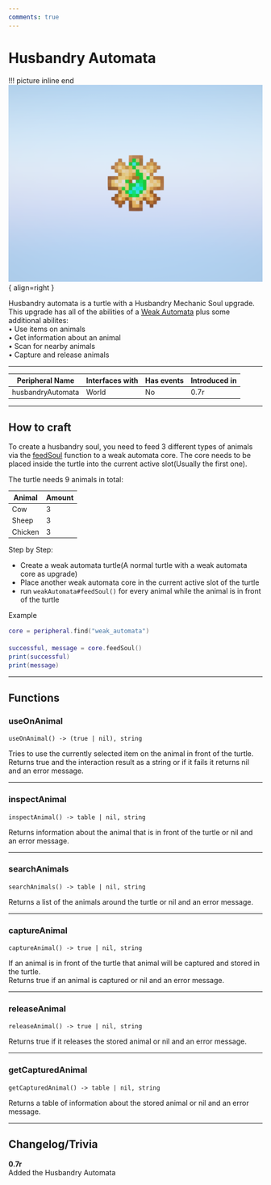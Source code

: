 ```yaml
---
comments: true
---
```


# Husbandry Automata

!!! picture inline end
    ![!Image of the Husbandry Automata Upgrade](/../assets/images/previews/husbandry_automata.png){ align=right }

Husbandry automata is a turtle with a Husbandry Mechanic Soul upgrade. This upgrade has all of the abilities of a [Weak Automata](./weak_automata.md) plus some additional abilites:  
• Use items on animals  
• Get information about an animal  
• Scan for nearby animals  
• Capture and release animals  

<p class="picture-spacing" style="--ps:1.2rem;"></p>

---

<center>

| Peripheral Name   | Interfaces with | Has events | Introduced in |
| ----------------- | --------------- | ---------- | ------------- |
| husbandryAutomata | World           | No         | 0.7r          |

</center>

---

## How to craft

To create a husbandry soul, you need to feed 3 different types of animals via the [feedSoul](weak_automata.md#feedsoul) function to a weak automata core.
The core needs to be placed inside the turtle into the current active slot(Usually the first one).

The turtle needs 9 animals in total:

| Animal | Amount |
| ------ | ------ |
|   Cow  |    3   |
|  Sheep |    3   |
| Chicken |   3   |

Step by Step:

- Create a weak automata turtle(A normal turtle with a weak automata core as upgrade)
- Place another weak automata core in the current active slot of the turtle
- run `weakAutomata#feedSoul()` for every animal while the animal is in front of the turtle

Example 
```lua
core = peripheral.find("weak_automata")

successful, message = core.feedSoul()
print(successful)
print(message)
```

---

## Functions

### useOnAnimal
```
useOnAnimal() -> (true | nil), string
```
Tries to use the currently selected item on the animal in front of the turtle.  
Returns true and the interaction result as a string or if it fails it returns nil and an error message.

---

### inspectAnimal
```
inspectAnimal() -> table | nil, string
```
Returns information about the animal that is in front of the turtle or nil and an error message.

---

### searchAnimals
```
searchAnimals() -> table | nil, string
```
Returns a list of the animals around the turtle or nil and an error message.

---

### captureAnimal
```
captureAnimal() -> true | nil, string
```
If an animal is in front of the turtle that animal will be captured and stored in the turtle.  
Returns true if an animal is captured or nil and an error message.

---

### releaseAnimal
```
releaseAnimal() -> true | nil, string
```
Returns true if it releases the stored animal or nil and an error message.

---

### getCapturedAnimal
```
getCapturedAnimal() -> table | nil, string
```
Returns a table of information about the stored animal or nil and an error message.

---

## Changelog/Trivia

**0.7r**  
Added the Husbandry Automata
